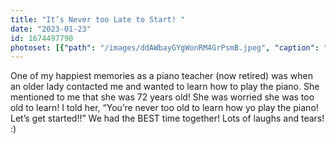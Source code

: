 ```yaml
---
title: "It’s Never too Late to Start! "
date: "2023-01-23"
id: 1674497790
photoset: [{"path": "/images/ddAWbayGYgWonRM4GrPsmB.jpeg", "caption": "", "thumbnail": "True"}]
---
```

One of my happiest memories as a piano teacher (now retired) was when an older lady  contacted me and wanted to learn how to play the piano. She mentioned to me that she was 72 years old! She was worried she was too old to learn! I told her, “You’re never too old to learn how yo play the piano! Let’s get started!!” We had the BEST time together! Lots of laughs and tears! :)